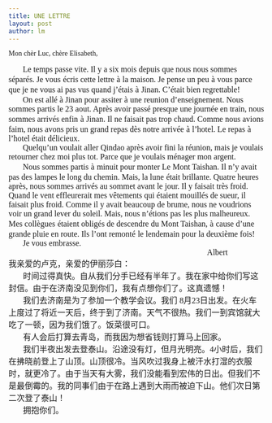 ```yaml
---
title: UNE LETTRE 
layout: post
author: lm
---
```

<p><span><font face="Times New Roman">Mon ch</font></span><span style="font-family: 宋体">è</span><span><font face="Times New Roman">r Luc, ch</font></span><span style="font-family: 宋体">è</span><span><font face="Times New Roman">re Elisabeth,</font></span><br />
<p style="margin: 0cm 0cm 0pt" class="MsoNormal"><font size="3"><span><font face="Times New Roman"><span>      </span> Le temps passe vite. Il y a six mois depuis que nous nous sommes s</font></span><span style="font-family: 宋体">é</span><span><font face="Times New Roman">par</font></span><span style="font-family: 宋体">é</span><span><font face="Times New Roman">s. Je vous</font></span> <span style="font-family: 宋体">é</span><span><font face="Times New Roman">cris cette lettre</font></span> <span style="font-family: 宋体">à</span> <span><font face="Times New Roman">la maison. Je pense un peu</font></span> <span style="font-family: 宋体">à</span> <span><font face="Times New Roman">vous parce que je ne vous ai pas vus quand j’</font></span><span style="font-family: 宋体">é</span><span><font face="Times New Roman">tais</font></span> <span style="font-family: 宋体">à</span> <span><font face="Times New Roman">Jinan. C’</font></span><span style="font-family: 宋体">é</span><span><font face="Times New Roman">tait bien regrettable!</font></span></font></p>
<p style="margin: 0cm 0cm 0pt" class="MsoNormal"><font size="3"><span><font face="Times New Roman"><span>      </span> On est allé à Jinan pour assiter</font></span> <span style="font-family: 宋体">à</span> <span><font face="Times New Roman">une reunion d’enseignement. Nous sommes partis le 23 aout. Apr</font></span><span style="font-family: 宋体">è</span><span><font face="Times New Roman">s avoir passé presque une journ</font></span><span style="font-family: 宋体">é</span><span><font face="Times New Roman">e en train, nous sommes arriv</font></span><span style="font-family: 宋体">é</span><span><font face="Times New Roman">s enfin</font></span> <span style="font-family: 宋体">à</span> <span><font face="Times New Roman">Jinan. Il ne faisait pas trop chaud. Comme nous avions faim, nous avons pris un grand repas d</font></span><span style="font-family: 宋体">è</span><span><font face="Times New Roman">s notre arriv</font></span><span style="font-family: 宋体">é</span><span><font face="Times New Roman">e</font></span> <span style="font-family: 宋体">à</span> <span><font face="Times New Roman">l’hotel. Le repas</font></span> <span style="font-family: 宋体">à</span> <span><font face="Times New Roman">l’hotel était délicieux.</font></span></font></p>
<p style="margin: 0cm 0cm 0pt" class="MsoNormal"><font size="3"><span><font face="Times New Roman"><span>      </span> Quelqu’un voulait aller Qindao apr</font></span><span style="font-family: 宋体">è</span><span><font face="Times New Roman">s avoir fini la r</font></span><span style="font-family: 宋体">é</span><span><font face="Times New Roman">union, mais je voulais retourner chez moi plus tot. Parce que je voulais m</font></span><span style="font-family: 宋体">é</span><span><font face="Times New Roman">nager mon argent.</font></span></font></p>
<p style="margin: 0cm 0cm 0pt" class="MsoNormal"><font size="3"><span><font face="Times New Roman"><span>      </span> Nous sommes partis</font></span> <span style="font-family: 宋体">à</span> <span><font face="Times New Roman">minuit pour monter Le Mont Taishan. Il n’y avait pas des lampes le long du chemin. Mais, la lune</font></span> <span style="font-family: 宋体">é</span><span><font face="Times New Roman">tait brillante. Quatre heures apr</font></span><span style="font-family: 宋体">è</span><span><font face="Times New Roman">s, nous sommes arrivés au sommet avant le jour. Il y faisait tr</font></span><span style="font-family: 宋体">è</span><span><font face="Times New Roman">s froid. Quand le vent effleurerait mes v</font></span><span style="font-family: 宋体">ê</span><span><font face="Times New Roman">tements qui étaient mouill</font></span><span style="font-family: 宋体">é</span><span><font face="Times New Roman">s de sueur, il faisait plus froid. Comme il y avait beaucoup de brume, nous ne voudrions voir un grand lever du soleil. Mais, nous n’</font></span><span style="font-family: 宋体">é</span><span><font face="Times New Roman">tions pas les plus malheureux. Mes coll</font></span><span style="font-family: 宋体">è</span><span><font face="Times New Roman">gues</font></span> <span style="font-family: 宋体">é</span><span><font face="Times New Roman">taient obligés de descendre du Mont Taishan,</font></span> <span style="font-family: 宋体">à</span> <span><font face="Times New Roman">cause d’une grande pluie en route. Ils l’ont remont</font></span><span style="font-family: 宋体">é</span> <span><font face="Times New Roman">le lendemain pour la deuxi</font></span><span style="font-family: 宋体">è</span><span><font face="Times New Roman">me fois!</font></span></font></p>
<p style="margin: 0cm 0cm 0pt; text-indent: 21pt" class="MsoNormal"><span><font size="3"><font face="Times New Roman">Je vous embrasse.</font></font></span></p>
<p style="margin: 0cm 0cm 0pt" class="MsoNormal"><span><font size="3"><font face="Times New Roman"><span>                                                                                                 </span> Albert</font></font></span></p>
<p style="margin: 0cm 0cm 0pt" class="MsoNormal"><font size="3"><span style="font-family: 宋体">我亲爱的卢克，亲爱的伊丽莎白：</span></font></p>
<p style="margin: 0cm 0cm 0pt" class="MsoNormal"><font size="3"><span><span><font face="Times New Roman">      </font></span></span> <span style="font-family: 宋体">时间过得真快。自从我们分手已经有半年了。我在家中给你们写这封信。由于在济南没见到你们，我有点想你们了。这真遗憾！</span></font></p>
<p style="margin: 0cm 0cm 0pt" class="MsoNormal"><font size="3"><span><span><font face="Times New Roman">      </font></span></span> <span style="font-family: 宋体">我们去济南是为了参加一个教学会议。我们</span> <span><font face="Times New Roman">8</font></span><span style="font-family: 宋体">月</span><span><font face="Times New Roman">23</font></span><span style="font-family: 宋体">日</span><span style="font-family: 宋体">出发。在火车上度过了将近一天后，终于到了济南。天气不很热。我们一到宾馆就大吃了一顿，因为我们饿了。饭菜很可口。</span></font></p>
<p style="margin: 0cm 0cm 0pt" class="MsoNormal"><font size="3"><span><span><font face="Times New Roman">      </font></span></span> <span style="font-family: 宋体">有人会后打算去青岛，而我因为想省钱则打算马上回家。</span></font></p>
<p style="margin: 0cm 0cm 0pt" class="MsoNormal"><font size="3"><span><span><font face="Times New Roman">      </font></span></span> <span style="font-family: 宋体">我们半夜出发去登泰山。沿途没有灯，但月光明亮。</span><span><font face="Times New Roman">4</font></span><span style="font-family: 宋体">小时后，我们在拂晓前登上了山顶。山顶很冷。当风吹过我身上被汗水打湿的衣服时，就更冷了。由于当天有大雾，我们没能看到宏伟的日出。但我们不是最倒霉的。我的同事们由于在路上遇到大雨而被迫下山。他们次日第二次登了泰山！</span></font></p>
<p style="margin: 0cm 0cm 0pt" class="MsoNormal"><font size="3"><span><span><font face="Times New Roman">      </font></span></span> <span style="font-family: 宋体">拥抱你们。</span></font></p>
